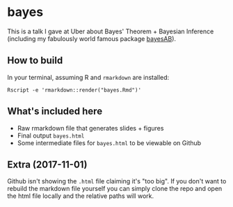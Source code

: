 # bayes

This is a talk I gave at Uber about Bayes' Theorem + Bayesian Inference (including my fabulously world famous package [bayesAB](https://github.com/FrankPortman/bayesAB)).

## How to build

In your terminal, assuming R and `rmarkdown` are installed:
```
Rscript -e 'rmarkdown::render("bayes.Rmd")'
```

## What's included here

- Raw rmarkdown file that generates slides + figures
- Final output `bayes.html`
- Some intermediate files for `bayes.html` to be viewable on Github

## Extra (2017-11-01)

Github isn't showing the `.html` file claiming it's "too big". If you don't want to rebuild the markdown file yourself
you can simply clone the repo and open the html file locally and the relative paths will work.
